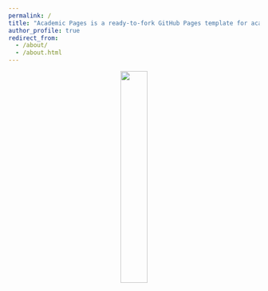 ```yaml
---
permalink: /
title: "Academic Pages is a ready-to-fork GitHub Pages template for academic personal websites"
author_profile: true
redirect_from: 
  - /about/
  - /about.html
---
```



<p align="center" width="100%">
    <img width="33%" src="/images/sdf_small.gif">
</p>
